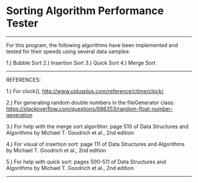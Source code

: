 # Sorting Algorithm Performance Tester

------------------------------------------------------------------------------------------------------------------------
For this program, the following algorithms have been implemented and tested for their speeds using several data samples:

1.) Bubble Sort
2.) Insertion Sort
3.) Quick Sort
4.) Merge Sort

------------------------------------------------------------------------------------------------------------------------
REFERENCES:

1.) For clock(), http://www.cplusplus.com/reference/ctime/clock/

2.) For generating random double numbers in the fileGenerator class: https://stackoverflow.com/questions/686353/random-float-number-generation

3.) For help with the merge sort algorithm: page 510 of Data Structures and Algorithms by Michael T. Goodrich et al., 2nd edition

4.) For visual of insertion sort: page 111 of Data Structures and Algorithms by Michael T. Goodrich et al., 2nd edition

5.) For help with quick sort: pages 500-511 of Data Structures and Algorithms by Michael T. Goodrich et al., 2nd edition

------------------------------------------------------------------------------------------------------------------------
